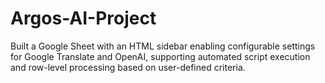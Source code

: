 # Argos-AI-Project
Built a Google Sheet with an HTML sidebar enabling configurable settings for Google Translate and OpenAI, supporting automated script execution and row-level processing based on user-defined criteria.

